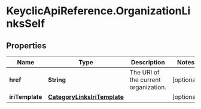 # KeyclicApiReference.OrganizationLinksSelf

## Properties
Name | Type | Description | Notes
------------ | ------------- | ------------- | -------------
**href** | **String** | The URI of the current organization. | [optional] 
**iriTemplate** | [**CategoryLinksIriTemplate**](CategoryLinksIriTemplate.md) |  | [optional] 


